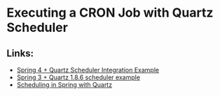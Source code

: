 # Executing a CRON Job with Quartz Scheduler 

## Links:

- [Spring 4 + Quartz Scheduler Integration Example](http://websystique.com/spring/spring-4-quartz-scheduler-integration-example/)
- [Spring 3 + Quartz 1.8.6 scheduler example](https://www.mkyong.com/spring/spring-quartz-scheduler-example/)
- [Scheduling in Spring with Quartz](https://www.baeldung.com/spring-quartz-schedule)

